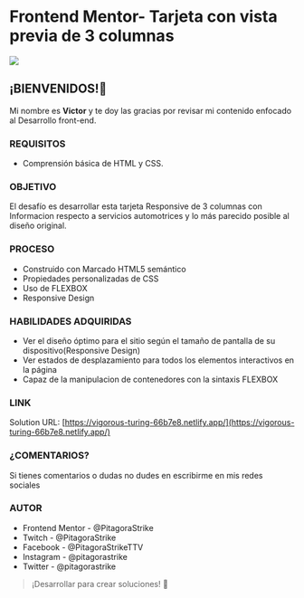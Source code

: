 # Frontend Mentor- Tarjeta con vista previa de 3 columnas

![](https://scontent.fmex33-1.fna.fbcdn.net/v/t39.30808-6/271906909_1227559267734400_4935450286620014417_n.jpg?_nc_cat=102&ccb=1-5&_nc_sid=0debeb&_nc_eui2=AeHjU6UYTsRTLB-X-DWKwJ-L_-NHYTRHA2f_40dhNEcDZ0uVssOwt1LGTJwMLrvpjlyzBdN9Q0gJaY-IxAODVdk-&_nc_ohc=QEnnodLR03MAX8Oyp0r&_nc_ht=scontent.fmex33-1.fna&oh=00_AT-rAmQJUP5pjy63kTzNQdt5H67Xq2ChQaP_LllyGjFm0w&oe=61E63446)

## ¡BIENVENIDOS!👋
Mi nombre es **Victor** y te doy las gracias por revisar mi contenido enfocado al Desarrollo front-end.

### REQUISITOS
- Comprensión básica de HTML y CSS.

### OBJETIVO
El desafío es desarrollar esta tarjeta Responsive de 3 columnas con Informacion
respecto a servicios automotrices y lo más parecido posible al diseño original.


### PROCESO
- Construido con Marcado HTML5 semántico
- Propiedades personalizadas de CSS
- Uso de FLEXBOX
- Responsive Design

### HABILIDADES ADQUIRIDAS

- Ver el diseño óptimo para el sitio según el tamaño de pantalla de su dispositivo(Responsive Design)
- Ver estados de desplazamiento para todos los elementos interactivos en la página
- Capaz de la manipulacion de contenedores con la sintaxis FLEXBOX

### LINK
Solution URL: [https://vigorous-turing-66b7e8.netlify.app/](https://vigorous-turing-66b7e8.netlify.app/)

### ¿COMENTARIOS?
Si tienes comentarios o dudas no dudes en escribirme en mis redes sociales

### AUTOR
- Frontend Mentor - @PitagoraStrike
- Twitch - @PitagoraStrike
- Facebook - @PitagoraStrikeTTV
- Instagram - @pitagorastrike
- Twitter - @pitagorastrike

> ¡Desarrollar para crear soluciones! 🚀
